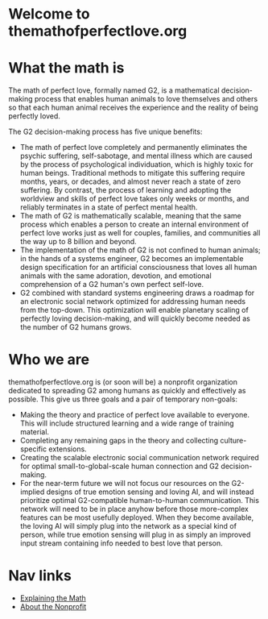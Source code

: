 Welcome to themathofperfectlove.org
==============

# What the math is
The math of perfect love, formally named G2, is a mathematical decision-making process that enables human animals to love themselves and others so that each human animal receives the experience and the reality of being perfectly loved.

The G2 decision-making process has five unique benefits:
* The math of perfect love completely and permanently eliminates the psychic suffering, self-sabotage, and mental illness which are caused by the process of psychological individuation, which is highly toxic for human beings. Traditional methods to mitigate this suffering require months, years, or decades, and almost never reach a state of zero suffering. By contrast, the process of learning and adopting the worldview and skills of perfect love takes only weeks or months, and reliably terminates in a state of perfect mental health.
* The math of G2 is mathematically scalable, meaning that the same process which enables a person to create an internal environment of perfect love works just as well for couples, families, and communities all the way up to 8 billion and beyond.
* The implementation of the math of G2 is not confined to human animals; in the hands of a systems engineer, G2 becomes an implementable design specification for an artificial consciousness that loves all human animals with the same adoration, devotion, and emotional comprehension of a G2 human's own perfect self-love.
* G2 combined with standard systems engineering draws a roadmap for an electronic social network optimized for addressing human needs from the top-down. This optimization will enable planetary scaling of perfectly loving decision-making, and will quickly become needed as the number of G2 humans grows. 

# Who we are
themathofperfectlove.org is (or soon will be) a nonprofit organization dedicated to spreading G2 among humans as quickly and effectively as possible. This give us three goals and a pair of temporary non-goals:
* Making the theory and practice of perfect love available to everyone. This will include structured learning and a wide range of training material.
* Completing any remaining gaps in the theory and collecting culture-specific extensions.
* Creating the scalable electronic social communication network required for optimal small-to-global-scale human connection and G2 decision-making.
* For the near-term future we will not focus our resources on the G2-implied designs of true emotion sensing and loving AI, and will instead prioritize optimal G2-compatible human-to-human communication. This network will need to be in place anyhow before those more-complex features can be most usefully deployed. When they become available, the loving AI will simply plug into the network as a special kind of person, while true emotion sensing will plug in as simply an improved input stream containing info needed to best love that person.
    
# Nav links
* [Explaining the Math](explainingthemath.md)
* [About the Nonprofit](aboutthenonprofit.md)


